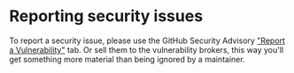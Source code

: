# Reporting security issues

To report a security issue, please use the GitHub Security Advisory ["Report a Vulnerability"](https://github.com/brigaccess/score-card-game/security/advisories/new) tab. Or sell them to the vulnerability brokers, this way you'll get something more material than being ignored by a maintainer.
